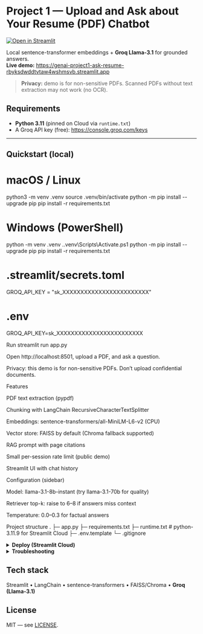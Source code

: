 # Project 1 — Upload and Ask about Your Resume (PDF) Chatbot

[![Open in Streamlit](https://static.streamlit.io/badges/streamlit_badge.svg)](https://genai-project1-ask-resume-rbyksdwddtvtaw4wshmsvb.streamlit.app)

Local sentence-transformer embeddings + **Groq Llama-3.1** for grounded answers.  
**Live demo:** https://genai-project1-ask-resume-rbyksdwddtvtaw4wshmsvb.streamlit.app

> **Privacy:** demo is for non-sensitive PDFs. Scanned PDFs without text extraction may not work (no OCR).


## Requirements
- **Python 3.11** (pinned on Cloud via `runtime.txt`)
- A Groq API key (free): https://console.groq.com/keys

---

## Quickstart (local)

# macOS / Linux
python3 -m venv .venv
source .venv/bin/activate
python -m pip install --upgrade pip
pip install -r requirements.txt

# Windows (PowerShell)
python -m venv .venv
.\.venv\Scripts\Activate.ps1
python -m pip install --upgrade pip
pip install -r requirements.txt


# .streamlit/secrets.toml
GROQ_API_KEY = "sk_XXXXXXXXXXXXXXXXXXXXXXXX"

# .env
GROQ_API_KEY=sk_XXXXXXXXXXXXXXXXXXXXXXXX


Run
streamlit run app.py

Open http://localhost:8501, upload a PDF, and ask a question.

Privacy: this demo is for non-sensitive PDFs. Don’t upload confidential documents.


Features

PDF text extraction (pypdf)

Chunking with LangChain RecursiveCharacterTextSplitter

Embeddings: sentence-transformers/all-MiniLM-L6-v2 (CPU)

Vector store: FAISS by default (Chroma fallback supported)

RAG prompt with page citations

Small per-session rate limit (public demo)

Streamlit UI with chat history

Configuration (sidebar)

Model: llama-3.1-8b-instant (try llama-3.1-70b for quality)

Retriever top-k: raise to 6–8 if answers miss context

Temperature: 0.0–0.3 for factual answers


Project structure
.
├─ app.py
├─ requirements.txt
├─ runtime.txt          # python-3.11.9 for Streamlit Cloud
├─ .env.template
└─ .gitignore


<details> <summary><b>Deploy (Streamlit Cloud)</b></summary>

Repo: abusaleh002/GenAi-project1-ask-resume

Branch: main

Main file: app.py

Python: 3.11 (runtime.txt)

Secrets (Settings → Secrets)


GROQ_API_KEY = "sk_XXXXXXXXXXXXXXXXXXXXXXXX"
</details> <details> <summary><b>Troubleshooting</b></summary>

Requirements error on Cloud → keep Python 3.11 and the pinned versions in requirements.txt.

FAISS build issue → replace FAISS with Chroma:

requirements.txt: chromadb==0.5.11

app.py: from langchain_community.vectorstores import Chroma and use Chroma.from_documents(...).

Secret not found → add GROQ_API_KEY in Secrets or .env.

Scanned PDFs → current version doesn’t do OCR; text extraction may fail.

</details>

## Tech stack
Streamlit • LangChain • sentence-transformers • FAISS/Chroma • **Groq (Llama-3.1)**

## License
MIT — see [LICENSE](./LICENSE).








